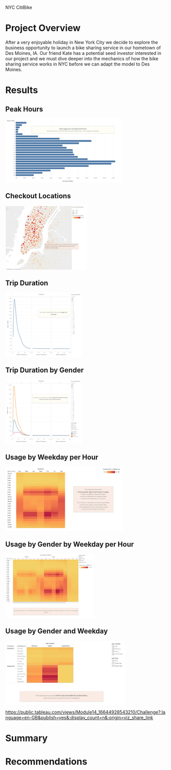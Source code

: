 NYC CitiBike

# Project Overview

After a very enjoyable holiday in New York City we decide to explore the business opportunity to launch a bike sharing service in our hometown of Des Moines, IA. Our friend Kate has a potential seed investor interested in our project and we must dive deeper into the mechanics of how the bike sharing service works in NYC before we can adapt the model to Des Moines.


# Results

## Peak Hours

<img align='center' src='Resources/Peak_Hours.png' height='200'>


## Checkout Locations

<img align='center' src='Resources/Checkout_Locations.png' height='200'>


## Trip Duration

<img align='center' src='Resources/Trip_Duration.png' height='200'>


## Trip Duration by Gender

<img align='center' src='Resources/Duration_by_Gender.png' height='200'>


## Usage by Weekday per Hour

<img align='center' src='Resources/Weekday_per_Hour.png' height='200'>


## Usage by Gender by Weekday per Hour

<img align='center' src='Resources/Gender_by_Weekday_per_Hour.png' height='200'>


## Usage by Gender and Weekday

<img align='center' src='Resources/Trips_by_Gender_and_Weekday.png' height='200'>





https://public.tableau.com/views/Module14_16644928543210/Challenge?:language=en-GB&publish=yes&:display_count=n&:origin=viz_share_link




# Summary



# Recommendations



